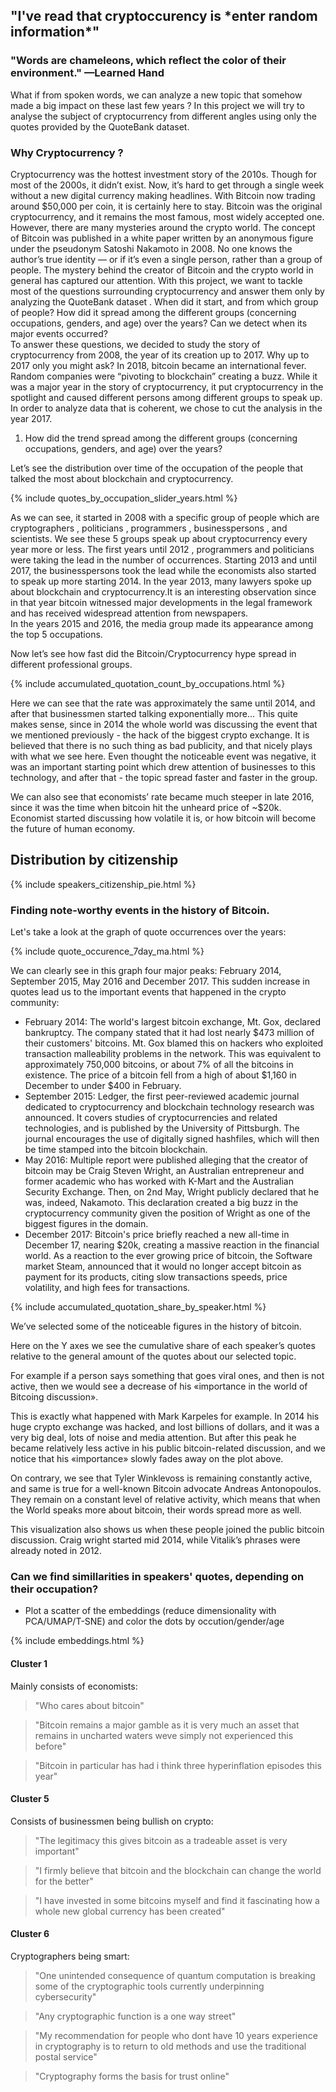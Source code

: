 ## "I've read that cryptoccurency is \*enter random information\*"

### "Words are chameleons, which reflect the color of their environment." —Learned Hand


What if from spoken words, we can analyze a new topic that somehow made a big impact on these last few years ? 
In this project we will try to analyse the subject of cryptocurrency from different angles using only the quotes provided by the QuoteBank dataset.  
### Why Cryptocurrency ?  
Cryptocurrency was the hottest investment story of the 2010s. Though for most of the 2000s, it didn’t exist. Now, it’s hard to get through a single week without a new digital currency making headlines. With Bitcoin now trading around $50,000 per coin, it is certainly here to stay.  Bitcoin was the original cryptocurrency, and it remains the most famous, most widely accepted one. However, there are many mysteries around the crypto world. The concept of Bitcoin was published in a white paper written by an anonymous figure under the pseudonym Satoshi Nakamoto in 2008. No one knows the author’s true identity — or if it’s even a single person, rather than a group of people. The mystery behind the creator of Bitcoin and the crypto world in general has captured our attention. With this project, we want to tackle most of the  questions surrounding cryptocurrency and answer them only by analyzing the QuoteBank dataset . When did it start, and from which group of people? How did it spread among the different groups (concerning occupations, genders, and age) over the years? Can we detect when its major events occurred?     
To answer these questions, we decided to study the story of cryptocurrency from 2008, the year of its creation up to 2017. Why up to 2017 only you might ask? In 2018, bitcoin became an international fever. Random companies were “pivoting to blockchain” creating a buzz. While it was a major year in the story of cryptocurrency, it put cryptocurrency in the spotlight and caused different persons among different groups to speak up. In order to analyze data that is coherent, we chose to cut the analysis in the year 2017.

1) How did the trend spread among the different groups (concerning occupations, genders, and age) over the years?  

Let’s see the distribution over time of the occupation of the people that talked the most about blockchain and cryptocurrency.
  
{% include  quotes_by_occupation_slider_years.html %}  

As we can see, it started in 2008 with a specific group of people which are cryptographers , politicians , programmers , businesspersons , and scientists. We see these 5 groups speak up about cryptocurrency every year more or less. The first years until 2012 , programmers and politicians were taking the lead in the number of occurrences. Starting 2013 and until 2017, the businesspersons took the lead while the economists also started to speak up more starting 2014. 
In the year 2013, many lawyers spoke up about blockchain and cryptocurrency.It is an interesting observation since in that year bitcoin witnessed major developments in the legal framework and has received widespread attention from newspapers.  
In the years 2015 and 2016, the media group made its appearance among the top 5 occupations.  

Now let’s see how fast did the Bitcoin/Cryptocurrency hype spread in different professional groups.

{% include  accumulated_quotation_count_by_occupations.html %}


Here we can see that the rate was approximately the same until 2014, and after that businessmen started talking exponentially more… This quite makes sense, since in 2014 the whole world was discussing the event that we mentioned previously - the hack of the biggest crypto exchange. It is believed that there is no such thing as bad publicity, and that nicely plays with what we see here. Even thought the noticeable event was negative, it was an important starting point which drew attention of businesses to this technology, and after that - the topic spread faster and faster in the group.

We can also see that economists’ rate became much steeper in late 2016, since it was the time when bitcoin hit the unheard price of ~$20k. Economist started discussing how volatile it is, or how bitcoin will become the future of human economy. 

## Distribution by citizenship
{% include speakers_citizenship_pie.html %}


### Finding note-worthy events in the history of Bitcoin.

Let's take a look at the graph of quote occurrences over the years:

{% include  quote_occurence_7day_ma.html %}  

We can clearly see in this graph four major peaks: February 2014, September 2015, May 2016 and December 2017. This sudden increase in quotes lead us to the important events that happened in the crypto community:  
- February 2014: The world's largest bitcoin exchange, Mt. Gox, declared bankruptcy. The company stated that it had lost nearly $473 million of their customers' bitcoins. Mt. Gox blamed this on hackers who exploited transaction malleability problems in the network. This was equivalent to approximately 750,000 bitcoins, or about 7% of all the bitcoins in existence. The price of a bitcoin fell from a high of about $1,160 in December to under $400 in February.
- September 2015: Ledger, the first peer-reviewed academic journal dedicated to cryptocurrency and blockchain technology research was announced. It covers studies of cryptocurrencies and related technologies, and is published by the University of Pittsburgh. The journal encourages the use of digitally signed hashfiles, which will then be time stamped into the bitcoin blockchain.   
- May 2016: Multiple report were published alleging that the creator of bitcoin may be Craig Steven Wright, an Australian entrepreneur and former academic who has worked with K-Mart and the Australian Security Exchange. Then, on 2nd May, Wright publicly declared that he was, indeed, Nakamoto. This declaration created a big buzz in the cryptocurrency community given the position of Wright as one of the biggest figures in the domain.  
- December 2017: Bitcoin's price briefly reached a new all-time in December 17, nearing $20k, creating a massive reaction in the financial world. As a reaction to the ever growing price of bitcoin, the Software market Steam, announced that it would no longer accept bitcoin as payment for its products, citing slow transactions speeds, price volatility, and high fees for transactions.

{% include  accumulated_quotation_share_by_speaker.html %}

We’ve selected some of the noticeable figures in the history of bitcoin. 

Here on the Y axes we see the cumulative share of each speaker’s quotes relative to the general amount of the quotes about our selected topic.

For example if a person says something that goes viral ones, and then is not active, then we would see a decrease of his «importance in the world of Bitcoing discussion».

This is exactly what happened with Mark Karpeles for example. In 2014 his huge crypto exchange was hacked, and lost billions of dollars, and it was a very big deal, lots of noise and media attention. But after this  peak he became relatively less active in his public bitcoin-related discussion, and we notice that his «importance» slowly fades away on the plot above.

On contrary, we see that Tyler Winklevoss is remaining constantly active, and same is true for a well-known Bitcoin advocate Andreas Antonopoulos. They remain on a constant level of relative activity, which means that when the World speaks more about bitcoin, their words spread more as well. 

This visualization also shows us when these people joined the public bitcoin discussion.
Craig wright started mid 2014, while Vitalik’s phrases were already noted in 2012.  


### Can we find simillarities in speakers' quotes, depending on their occupation?

- Plot a scatter of the embeddings (reduce dimensionality with PCA/UMAP/T-SNE) and color the dots by occution/gender/age

{% include  embeddings.html %}


#### Cluster 1 
Mainly consists of economists:
>  "Who cares about bitcoin"

> "Bitcoin remains a major gamble as it is very much an asset that remains in uncharted waters weve simply not experienced this before"

> "Bitcoin in particular has had i think three hyperinflation episodes this year"

#### Cluster 5
Consists of businessmen being bullish on crypto:
> "The legitimacy this gives bitcoin as a tradeable asset is very important"

> "I firmly believe that bitcoin and the blockchain can change the world for the better"
    
> "I have invested in some bitcoins myself and find it fascinating how a whole new global currency has been created"

#### Cluster 6

Cryptographers being smart:

> "One unintended consequence of quantum computation is breaking some of the cryptographic tools currently underpinning cybersecurity"

> "Any cryptographic function is a one way street"

> "My recommendation for people who dont have 10 years experience in cryptography is to return to old methods and use the traditional postal service"

> "Cryptography forms the basis for trust online"
